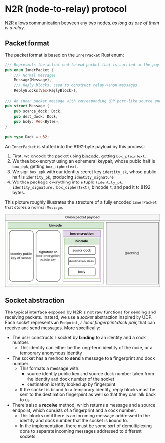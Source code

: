 # N2R (node-to-relay) protocol

N2R allows communication between any two nodes, _as long as one of them is a relay_.

## Packet format

The packet format is based on the `InnerPacket` Rust enum:

```rust
/// Represents the actual end-to-end packet that is carried in the payloads. Either an application-level message, or a batch of reply blocks.
pub enum InnerPacket {
    /// Normal messages
    Message(Message),
    /// Reply blocks, used to construct relay->anon messages
    ReplyBlocks(Vec<ReplyBlock>),

/// An inner packet message with corresponding UDP port-like source and destinaton docks
pub struct Message {
    pub source_dock: Dock,
    pub dest_dock: Dock,
    pub body: Vec<Bytes>,
}

pub type Dock = u32;
```

An `InnerPacket` is stuffed into the 8192-byte payload by this process:

1. First, we encode the packet using [bincode](https://docs.rs/bincode/latest/bincode/), getting `box_plaintext`.
2. We then box-encrypt using an ephemeral keypair, whose public half is `box_epk`, getting `box_ciphertext`.
3. We sign `box_epk` with our identity secret key `identity_sk`, whose public half is `identity_pk`, producing `identity_signature`
4. We then package everything into a tuple `(identity_pk, identity_signature, box_ciphertext)`, bincode it, and pad it to 8192 bytes.

This picture roughly illustrates the structure of a fully encoded `InnerPacket` that stores a normal `Message`.

![](../../.gitbook/assets/n2r_innerpacket.png)

## Socket abstraction

The typical interface exposed by N2R is not raw functions for sending and receiving packets. Instead, we use a _socket_ abstraction inspired by UDP. Each socket represents an `Endpoint`, a _local fingerprint:dock pair,_ that can receive and send messages. More specifically:

- The user constructs a socket by **binding** to an identity and a dock number.
  - This identity can either be the long-term identity of the node, or a temporary anonymous identity.
- The socket has a method to **send** a message to a fingerprint and dock number.
  - This formats a message with:
    - source identity public key and source dock number taken from the identity and dock number of the socket
    - destination identity looked up by fingerprint
  - If the socket is bound to a temporary identity, reply blocks must be sent to the destination fingerprint as well so that they can talk back to us.
- There's also a **receive** method, which returns a message and a source endpoint, which consists of a fingerprint and a dock number.
  - This blocks until there is an incoming message addressed to the identity and dock number that the socket is bound to.
  - In the implementation, there must be some sort of demultiplexing done to separate incoming messages addressed to different sockets.
